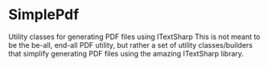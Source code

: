 # SimplePdf
Utility classes for generating PDF files using ITextSharp
This is not meant to be the be-all, end-all PDF utility, but rather a set of utility classes/builders that simplify generating PDF files using the amazing ITextSharp library.

